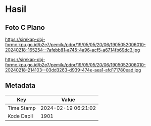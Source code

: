 # Hasil

## Foto C Plano

https://sirekap-obj-formc.kpu.go.id/b2e7/pemilu/pdpr/19/05/05/20/06/1905052006010-20240218-165254--7afebb81-a745-4a96-acf5-a6714fb69dc3.jpg

https://sirekap-obj-formc.kpu.go.id/b2e7/pemilu/pdpr/19/05/05/20/06/1905052006010-20240218-214103--03dd3263-d939-474e-aea1-afd171780ead.jpg


## Metadata

| Key        | Value               |
| ---------- | ------------------- |
| Time Stamp | 2024-02-19 06:21:02 |
| Kode Dapil | 1901                |



